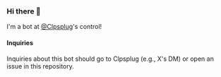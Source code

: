 ### Hi there 🤖

I'm a bot at [@Clpsplug](https://github.com/clpsplug)'s control! 

#### Inquiries

Inquiries about this bot should go to Clpsplug (e.g., X's DM) or open an issue in this repository.

<!--
**clpsplug-bot/clpsplug-bot** is a ✨ _special_ ✨ repository because its `README.md` (this file) appears on your GitHub profile.

Here are some ideas to get you started:

- 🔭 I’m currently working on ...
- 🌱 I’m currently learning ...
- 👯 I’m looking to collaborate on ...
- 🤔 I’m looking for help with ...
- 💬 Ask me about ...
- 📫 How to reach me: ...
- 😄 Pronouns: ...
- ⚡ Fun fact: ...
-->
